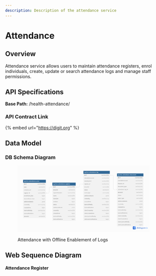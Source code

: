 ```yaml
---
description: Description of the attendance service
---
```


# Attendance

## Overview

Attendance service allows users to maintain attendance registers, enrol individuals, create, update or search attendance logs and manage staff permissions.

## API Specifications

**Base Path:** /health-attendance/

### API Contract Link

{% embed url="https://digit.org" %}

## Data Model

### DB Schema Diagram

<figure><img src="../../../../.gitbook/assets/attendance.png" alt=""><figcaption><p>Attendance with Offline Enablement of Logs</p></figcaption></figure>

## Web Sequence Diagram

#### Attendance Register

